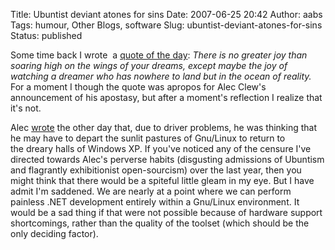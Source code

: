 Title: Ubuntist deviant atones for sins
Date: 2007-06-25 20:42
Author: aabs
Tags: humour, Other Blogs, software
Slug: ubuntist-deviant-atones-for-sins
Status: published

Some time back I wrote  a [quote of the day](http://aabs.wordpress.com/2005/12/02/quote-of-the-day-3/): *There is no greater joy than soaring high on the wings of your dreams, except maybe the joy of watching a dreamer who has nowhere to land but in the ocean of reality.* For a moment I though the quote was apropos for Alec Clew's announcement of his apostasy, but after a moment's reflection I realize that it's not.

Alec [wrote](http://alecthegeek.wordpress.com/2007/06/24/i-might-have-to-go-back-to-the-dark-side/) the other day that, due to driver problems, he was thinking that he may have to depart the sunlit pastures of Gnu/Linux to return to the dreary halls of Windows XP. If you've noticed any of the censure I've directed towards Alec's perverse habits (disgusting admissions of Ubuntism and flagrantly exhibitionist open-sourcism) over the last year, then you might think that there would be a spiteful little gleam in my eye. But I have admit I'm saddened. We are nearly at a point where we can perform painless .NET development entirely within a Gnu/Linux environment. It would be a sad thing if that were not possible because of hardware support shortcomings, rather than the quality of the toolset (which should be the only deciding factor).
